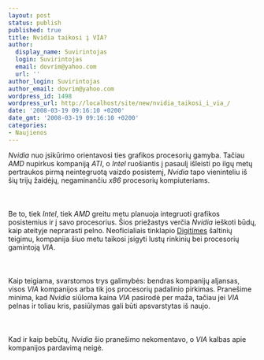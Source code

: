 ```yaml
---
layout: post
status: publish
published: true
title: Nvidia taikosi į VIA?
author:
  display_name: Suvirintojas
  login: Suvirintojas
  email: dovrim@yahoo.com
  url: ''
author_login: Suvirintojas
author_email: dovrim@yahoo.com
wordpress_id: 1498
wordpress_url: http://localhost/site/new/nvidia_taikosi_i_via_/
date: '2008-03-19 09:16:10 +0200'
date_gmt: '2008-03-19 09:16:10 +0200'
categories:
- Naujienos
---
```

<p><i>Nvidia</i> nuo įsikūrimo orientavosi ties grafikos procesorių gamyba. Tačiau <i>AMD</i> nupirkus kompaniją <i>ATI</i>, o <i>Intel</i> ruošiantis į pasaulį išleisti po ilgų metų pertraukos pirmą neintegruotą vaizdo posistemį, <i>Nvidia</i> tapo vieninteliu iš šių trijų žaidėjų, negaminančiu <i>x86</i> procesorių kompiuteriams.<br />
<br><br />
<br>Be to, tiek <i>Intel</i>, tiek <i>AMD</i> greitu metu planuoja integruoti grafikos posistemius ir į savo procesorius. Šios priežastys verčia <i>Nvidia</i> ieškoti būdų, kaip ateityje neprarasti pelno. Neoficialiais tinklapio <a class="ns" href="http://www.digitimes.com/mobos/a20080318PD212.html">Digitimes</a> šaltinių teigimu, kompanija šiuo metu taikosi įsigyti lustų rinkinių bei procesorių gamintoją <i>VIA</i>.<br />
<br><br />
<br>Kaip teigiama, svarstomos trys galimybės: bendras kompanijų aljansas, visos <i>VIA</i> kompanijos arba tik jos procesorių padalinio pirkimas. Pranešime minima, kad <i>Nvidia</i> siūloma kaina <i>VIA</i> pasirodė per maža, tačiau jei <i>VIA</i> pelnas ir toliau kris, pasiūlymas gali būti apsvarstytas iš naujo.<br />
<br><br />
<br>Kad ir kaip bebūtų, <i>Nvidia</i> šio pranešimo nekomentavo, o <i>VIA</i> kalbas apie kompanijos pardavimą neigė. </p>
